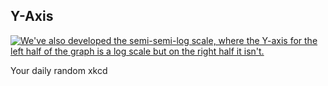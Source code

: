 ## Y-Axis
[![We've also developed the semi-semi-log scale, where the Y-axis for the left half of the graph is a log scale but on the right half it isn't.](https://imgs.xkcd.com/comics/y_axis.png)](https://xkcd.com/2023/ "We've also developed the semi-semi-log scale, where the Y-axis for the left half of the graph is a log scale but on the right half it isn't.")

Your daily random xkcd
